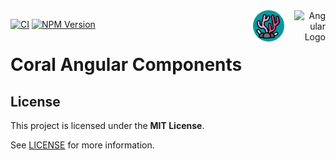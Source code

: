 <div align="right">
    <img src="https://angular.io/assets/images/logos/angular/angular.svg" alt="Angular Logo" itemprop="image" width="50" align="right">
    <img src="https://github.com/divetool/coral/raw/main/docs/coral-logo.png" alt="Coral logo" title="Coral" width="50" align="right" style="margin-right: 1rem;"/>
</div>

[![CI](https://github.com/divetool/coral/actions/workflows/ci.yml/badge.svg)](https://github.com/divetool/coral/actions/workflows/ci.yml)
[![NPM Version](https://img.shields.io/npm/v/@divetool/coral-angular?color=green&label=%40divetool%2Fcoral-angular&logo=npm)](https://www.npmjs.com/@divetool/coral-angular)

# Coral Angular Components

## License

This project is licensed under the **MIT License**.

See [LICENSE](https://github.com/divetool/coral/blob/main/LICENSE) for more information.
